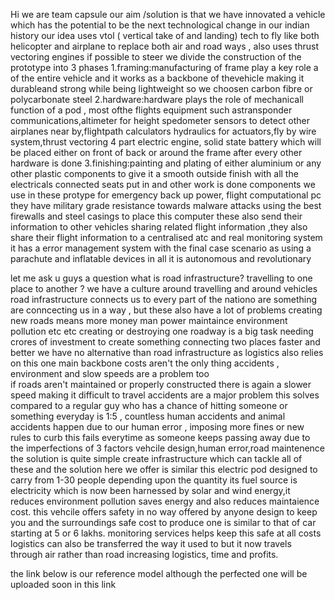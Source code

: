 Hi we are team capsule our aim /solution is that we have innovated a vehicle which has the potential to be the next technological change in our indian history 
our idea uses vtol ( vertical take of and landing) tech to fly like both helicopter and airplane to replace both air and road ways , also uses thrust vectoring engines if possible to steer
we divide the construction of the prototype into 3 phases
1.framing:manufacturing of frame play a key role a of the entire vehicle and it works as a backbone of thevehicle making it durableand strong while being  lightweight so we choosen carbon fibre or polycarbonate steel 
2.hardware:hardware plays the role of mechanicall function of a pod , most ofthe flights equipment such astransponder communications,altimeter for height spedometer sensors to detect other airplanes near by,flightpath calculators hydraulics for actuators,fly by wire system,thrust vectoring 4 part electric engine, solid state battery which will be placed either on front of back or around the frame after every other hardware is done
3.finishing:painting and plating of either aluminium or any other plastic components to give it a smooth outside finish with all the electricals connected seats put in and other work is done
components we use in these protype for emergency back up power, flight computational pc
they have military grade resistance towards malware attacks using the best firewalls and steel casings to place this computer
these also send their information to other vehicles sharing related flight information ,they also share their flight information to a centralised atc and real monitoring system 
it has a error management system with the final case scenario as using a parachute and inflatable devices 
in all it is autonomous and revolutionary 


let me ask u guys a question what is road infrastructure? travelling to one place to another ? we have a culture around travelling and around vehicles road infrastructure connects us to every part of the nationo are something are conncecting us in a way , but these also have a lot of problems creating new roads means more money man power maintaince environment pollution etc etc 
creating or destroying one roadway is a big task needing crores of investment to create something connecting two places faster and better we have no alternative than road infrastructure as logistics also relies on this one main backbone 
costs aren't the only thing accidents , environment and slow speeds are a problem too	
if roads aren't maintained or properly constructed there is again a slower speed making it difficult to travel accidents are a major problem this solves compared to a regular guy who has a chance of hitting someone or something everyday is 1:5 , countless human accidents and animal accidents happen due to our human error , imposing more fines or new rules to curb this fails everytime as someone keeps passing away due to the imperfections of 3 factors 
vehcile design,human error,road maintenence
the solution is quite simple create infrastructure which can tackle all of these and the solution here we offer is similar this electric pod designed to carry from 1-30 people depending upon the quantity its fuel source is electricity which is now been harnessed by solar and wind energy,it reduces environment pollution saves energy and also reduces maintaience cost.
this vehcile offers safety in no way offered by anyone design to keep you and the surroundings safe
cost to produce one is similar to that of car starting at 5 or 6 lakhs.
monitoring services helps keep this safe at all costs 
logistics can also be transferred the way it used  to but it now travels through air rather than road increasing logistics, time and profits.

the link below is our reference model although the perfected one will be uploaded soon in this link

